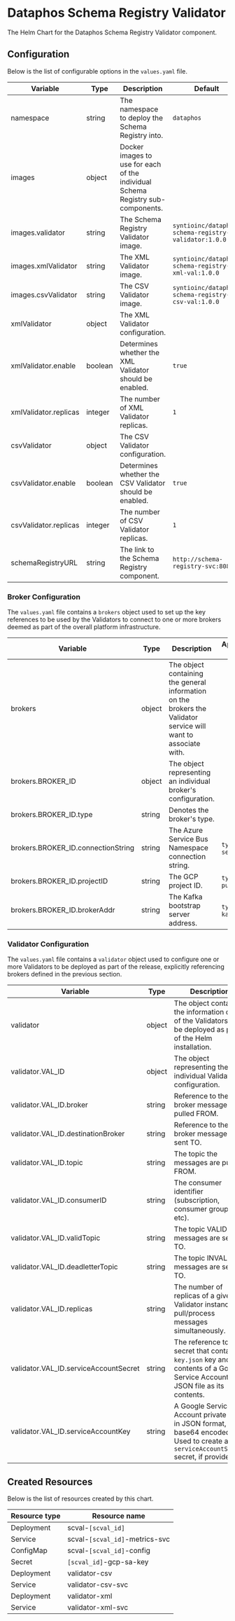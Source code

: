 # Dataphos Schema Registry Validator

The Helm Chart for the Dataphos Schema Registry Validator component.

## Configuration

Below is the list of configurable options in the `values.yaml` file.

| Variable              | Type    | Description                                                                     | Default                                              |
| --------------------- | ------- | ------------------------------------------------------------------------------- | ---------------------------------------------------- |
| namespace             | string  | The namespace to deploy the Schema Registry into.                               | `dataphos`                                           |
| images                | object  | Docker images to use for each of the individual Schema Registry sub-components. |                                                      |
| images.validator      | string  | The Schema Registry Validator image.                                            | `syntioinc/dataphos-schema-registry-validator:1.0.0` |
| images.xmlValidator   | string  | The XML Validator image.                                                        | `syntioinc/dataphos-schema-registry-xml-val:1.0.0`   |
| images.csvValidator   | string  | The CSV Validator image.                                                        | `syntioinc/dataphos-schema-registry-csv-val:1.0.0`   |
| xmlValidator          | object  | The XML Validator configuration.                                                |                                                      |
| xmlValidator.enable   | boolean | Determines whether the XML Validator should be enabled.                         | `true`                                               |
| xmlValidator.replicas | integer | The number of XML Validator replicas.                                           | `1`                                                  |
| csvValidator          | object  | The CSV Validator configuration.                                                |                                                      |
| csvValidator.enable   | boolean | Determines whether the CSV Validator should be enabled.                         | `true`                                               |
| csvValidator.replicas | integer | The number of CSV Validator replicas.                                           | `1`                                                  |
| schemaRegistryURL     | string  | The link to the Schema Registry component.                                      | `http://schema-registry-svc:8080`                    |

### Broker Configuration

The `values.yaml` file contains a `brokers` object used to set up the key references to be used by the Validators to
connect to one or more brokers deemed as part of the overall platform infrastructure.

| Variable                           | Type   | Description                                                                                                     | Applicable If          |
| ---------------------------------- | ------ | --------------------------------------------------------------------------------------------------------------- | ---------------------- |
| brokers                            | object | The object containing the general information on the brokers the Validator service will want to associate with. |                        |
| brokers.BROKER_ID                  | object | The object representing an individual broker's configuration.                                                   |                        |
| brokers.BROKER_ID.type             | string | Denotes the broker's type.                                                                                      |                        |
| brokers.BROKER_ID.connectionString | string | The Azure Service Bus Namespace connection string.                                                              | `type` == `servicebus` |
| brokers.BROKER_ID.projectID        | string | The GCP project ID.                                                                                             | `type` == `pubsub`     |
| brokers.BROKER_ID.brokerAddr       | string | The Kafka bootstrap server address.                                                                             | `type` == `kafka`      |

### Validator Configuration

The `values.yaml` file contains a `validator` object used to configure one or more Validators to be deployed as part of
the release, explicitly referencing brokers defined in the previous section.

| Variable                              | Type   | Description                                                                                                                           | Applicable If                        |
| ------------------------------------- | ------ | ------------------------------------------------------------------------------------------------------------------------------------- | ------------------------------------ |
| validator                             | object | The object containing the information on all of the Validators to be deployed as part of the Helm installation.                       |                                      |
| validator.VAL_ID                      | object | The object representing the individual Validator's configuration.                                                                     |                                      |
| validator.VAL_ID.broker               | string | Reference to the broker messages are pulled FROM.                                                                                     |                                      |
| validator.VAL_ID.destinationBroker    | string | Reference to the broker messages are sent TO.                                                                                         |                                      |
| validator.VAL_ID.topic                | string | The topic the messages are pulled FROM.                                                                                               |                                      |
| validator.VAL_ID.consumerID           | string | The consumer identifier (subscription, consumer group, etc).                                                                          |                                      |
| validator.VAL_ID.validTopic           | string | The topic VALID messages are sent TO.                                                                                                 |                                      |
| validator.VAL_ID.deadletterTopic      | string | The topic INVALID messages are sent TO.                                                                                               |                                      |
| validator.VAL_ID.replicas             | string | The number of replicas of a given Validator instance to pull/process messages simultaneously.                                         |                                      |
| validator.VAL_ID.serviceAccountSecret | string | The reference to a secret that contains a `key.json` key and the contents of a Google Service Account JSON file as its contents.      | `brokers.BROKER_ID.type` == `pubsub` |
| validator.VAL_ID.serviceAccountKey    | string | A Google Service Account private key in JSON format, base64 encoded. Used to create a new `serviceAccountSecret` secret, if provided. | `brokers.BROKER_ID.type` == `pubsub` |

## Created Resources

Below is the list of resources created by this chart.

| Resource type | Resource name                  |
| ------------- | ------------------------------ |
| Deployment    | scval-`[scval_id]`             |
| Service       | scval-`[scval_id]`-metrics-svc |
| ConfigMap     | scval-`[scval_id]`-config      |
| Secret        | `[scval_id]`-gcp-sa-key        |
| Deployment    | validator-csv                  |
| Service       | validator-csv-svc              |
| Deployment    | validator-xml                  |
| Service       | validator-xml-svc              |

